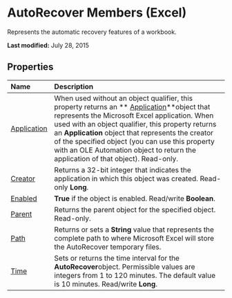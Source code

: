 
# AutoRecover Members (Excel)
Represents the automatic recovery features of a workbook. 

 **Last modified:** July 28, 2015


## Properties



|**Name**|**Description**|
|:-----|:-----|
| [Application](a316bc83-7cab-0241-2c79-a8ffb533b789.md)|When used without an object qualifier, this property returns an  ** [Application](19b73597-5cf9-4f56-8227-b5211f657f6f.md)**object that represents the Microsoft Excel application. When used with an object qualifier, this property returns an  **Application** object that represents the creator of the specified object (you can use this property with an OLE Automation object to return the application of that object). Read-only.|
| [Creator](4c0849f0-e27d-de8f-0916-12ef450b10c9.md)|Returns a 32-bit integer that indicates the application in which this object was created. Read-only  **Long**.|
| [Enabled](8c2c153e-27fa-0f6e-2b90-369bcfcb22ad.md)| **True** if the object is enabled. Read/write **Boolean**.|
| [Parent](8e145467-47d2-0038-808d-a7c6765bab6b.md)|Returns the parent object for the specified object. Read-only.|
| [Path](1b95e149-d758-89f9-3879-760ffda01bf8.md)|Returns or sets a  **String** value that represents the complete path to where Microsoft Excel will store the AutoRecover temporary files.|
| [Time](096783b6-77ae-75eb-08cc-fa3978aa6121.md)|Sets or returns the time interval for the  **AutoRecover**object. Permissible values are integers from 1 to 120 minutes. The default value is 10 minutes. Read/write  **Long**.|
